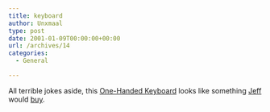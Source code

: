 ```yaml
---
title: keyboard
author: Unxmaal
type: post
date: 2001-01-09T00:00:00+00:00
url: /archives/14
categories:
  - General

---
```

All terrible jokes aside, this [One-Handed Keyboard][1] looks like something [Jeff][2] would [buy][3].

 [1]: http://halfkeyboard.com/product/index.html
 [2]: http://www.counterintuitive.org
 [3]: http://www.pfuca.com/products/hhkb/hhkbindex.html